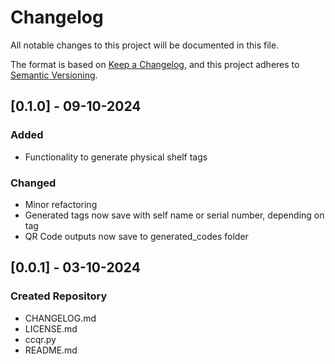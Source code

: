 # Changelog

All notable changes to this project will be documented in this file.

The format is based on [Keep a Changelog](https://keepachangelog.com/en/1.1.0/),
and this project adheres to [Semantic Versioning](https://semver.org/spec/v2.0.0.html).

## [0.1.0] - 09-10-2024

### Added

- Functionality to generate physical shelf tags

### Changed

- Minor refactoring
- Generated tags now save with self name or serial number, depending on tag
- QR Code outputs now save to generated_codes folder

## [0.0.1] - 03-10-2024

### Created Repository

- CHANGELOG.md
- LICENSE.md
- ccqr.py
- README.md
